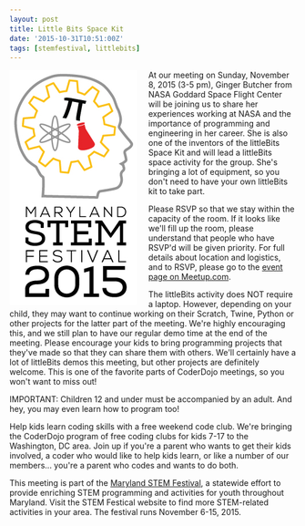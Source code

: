 ```yaml
---
layout: post
title: Little Bits Space Kit
date: '2015-10-31T10:51:00Z'
tags: [stemfestival, littlebits]
---
```


<div style="float:left; padding-right:20px"><img src="/assets/stemfest_vertical.jpg" alt="Maryland STEM Festival Logo" /></div>

At our meeting on Sunday, November 8, 2015 (3-5 pm), Ginger Butcher from NASA Goddard Space Flight Center will be joining us to share her experiences working at NASA and the importance of programming and engineering in her career. She is also one of the inventors of the littleBits Space Kit and will lead a littleBits space activity for the group. She's bringing a lot of equipment, so you don't need to have your own littleBits kit to take part. 

Please RSVP so that we stay within the capacity of the room. If it looks like we'll fill up the room, please understand that people who have RSVP'd will be given priority. For full details about location and logistics, and to RSVP, please go to the [event page on Meetup.com](http://www.meetup.com/CoderDojoDC/events/226218811/).

The littleBits activity does NOT require a laptop. However, depending on your child, they may want to continue working on their Scratch, Twine, Python or other projects for the latter part of the meeting. We're highly encouraging this, and we still plan to have our regular demo time at the end of the meeting. Please encourage your kids to bring programming projects that they've made so that they can share them with others. We'll certainly have a lot of littleBits demos this meeting, but other projects are definitely welcome. This is one of the favorite parts of CoderDojo meetings, so you won't want to miss out!

IMPORTANT: Children 12 and under must be accompanied by an adult. And hey, you may even learn how to program too!

Help kids learn coding skills with a free weekend code club. We're bringing the CoderDojo program of free coding clubs for kids 7-17 to the Washington, DC area. Join up if you're a parent who wants to get their kids involved, a coder who would like to help kids learn, or like a number of our members... you're a parent who codes and wants to do both.

This meeting is part of the [Maryland STEM Festival](http://marylandstemfestival.org/), a statewide effort to provide enriching STEM programming and activities for youth throughout Maryland. Visit the STEM Festical website to find more STEM-related activities in your area. The festival runs November 6-15, 2015.
